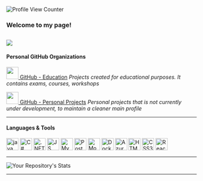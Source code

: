 [//]: # (https://github.com/antonkomarev/github-profile-views-counter)
![Profile View Counter](https://komarev.com/ghpvc/?username=Errons1)

### Welcome to my page!

[<img src="https://img.shields.io/badge/LinkedIn-0077B5?style=for-the-badge&logo=linkedin&logoColor=white" />](https://www.linkedin.com/in/snorre-ledal-b0944669/)
---

#### Personal GitHub Organizations

[<img src="https://avatars.githubusercontent.com/u/95472145?s=200&v=4" width="32" />  GitHub - Education](https://github.com/Errons1School)
*Projects created for educational purposes. It contains exams, courses, workshops*

[<img src="https://avatars.githubusercontent.com/u/95485869?s=200&v=4" width="32"/>  GitHub - Personal Projects](https://github.com/Errons1Sandbox)
*Personal projects that is not currently under development, to maintain a cleaner main profile*

---

#### Languages & Tools

<img src="https://cdn.jsdelivr.net/gh/devicons/devicon/icons/java/java-original.svg" width="32"             alt="java"/>
<img src="https://cdn.jsdelivr.net/gh/devicons/devicon/icons/csharp/csharp-original.svg" width="32"         alt="C#"/>
<img src="https://cdn.jsdelivr.net/gh/devicons/devicon/icons/dot-net/dot-net-original.svg" width="32"       alt=".NET"/>
<img src="https://cdn.jsdelivr.net/gh/devicons/devicon/icons/javascript/javascript-original.svg" width="32" alt="JS"/>
<img src="https://cdn.jsdelivr.net/gh/devicons/devicon/icons/mysql/mysql-original.svg" width="32"           alt="MySQL"/>
<img src="https://cdn.jsdelivr.net/gh/devicons/devicon/icons/postgresql/postgresql-original.svg" width="32" alt="PostgresSQL"/>
<img src="https://cdn.jsdelivr.net/gh/devicons/devicon/icons/mongodb/mongodb-original.svg" width="32"       alt="MongoDB"/>
<img src="https://cdn.jsdelivr.net/gh/devicons/devicon/icons/docker/docker-original.svg" width="32"         alt="Docker"/>
<img src="https://cdn.jsdelivr.net/gh/devicons/devicon/icons/azure/azure-original.svg" width="32"           alt="Azure"/>
<img src="https://cdn.jsdelivr.net/gh/devicons/devicon/icons/html5/html5-original.svg" width="32"           alt="HTML5"/>
<img src="https://cdn.jsdelivr.net/gh/devicons/devicon/icons/css3/css3-original.svg" width="32"             alt="CSS3"/>
<img src="https://cdn.jsdelivr.net/gh/devicons/devicon/icons/react/react-original.svg" width="32"           alt="React"/>

---

[//]: # (https://github.com/anuraghazra/github-readme-stats)
![Your Repository's Stats](https://github-readme-stats.vercel.app/api?username=Errons1&show_icons=true&count_private=true)

---


